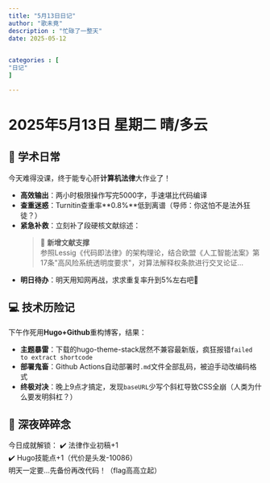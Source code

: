 ```yaml
---
title: "5月13日日记"                         
author: "歌未竟"  
description : "忙碌了一整天"    
date: 2025-05-12        
            

categories : [                              
"日记"
]

---
```

<!--more-->
# 2025年5月13日 星期二 晴/多云

## 📖 学术日常
今天难得没课，终于能专心肝**计算机法律**大作业了！
- **高效输出**：两小时极限操作写完5000字，手速堪比代码编译
- **查重迷惑**：Turnitin查重率**0.8%**低到离谱（导师：你这怕不是法外狂徒？）
- **紧急补救**：立刻补了段硬核文献综述：
  > 📜 **新增文献支撑**  
  > 参照Lessig《代码即法律》的架构理论，结合欧盟《人工智能法案》第17条"高风险系统透明度要求"，对算法解释权条款进行交叉论证...
- **明日待办**：明天用知网再战，求求重复率升到5%左右吧🙏

## 💻 技术历险记
下午作死用**Hugo+Github**重构博客，结果：
- **主题暴雷**：下载的hugo-theme-stack居然不兼容最新版，疯狂报错`failed to extract shortcode`
- **部署鬼畜**：Github Actions自动部署时`.md`文件全部乱码，被迫手动改编码格式
- **终极对决**：晚上9点才搞定，发现`baseURL`少写个斜杠导致CSS全崩（人类为什么要发明斜杠？）

## 🌃 深夜碎碎念
今日成就解锁：
✔️ 法律作业初稿+1  
✔️ Hugo技能点+1（代价是头发-10086）  
明天一定要...先备份再改代码！（flag高高立起）